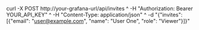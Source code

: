 curl -X POST http://your-grafana-url/api/invites ^
-H "Authorization: Bearer YOUR_API_KEY" ^
-H "Content-Type: application/json" ^
-d "{\"invites\": [{\"email\": \"user@example.com\", \"name\": \"User One\", \"role\": \"Viewer\"}]}"
